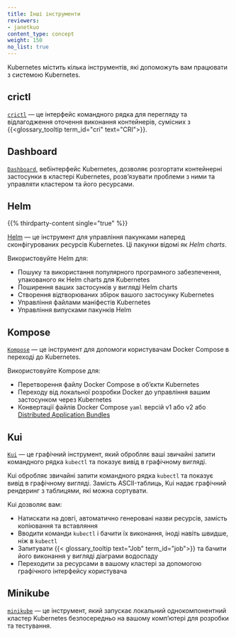 ```yaml
---
title: Інші інструменти
reviewers:
- janetkuo
content_type: concept
weight: 150
no_list: true
---
```


<!-- overview -->

Kubernetes містить кілька інструментів, які допоможуть вам працювати з системою Kubernetes.

<!-- body -->

## crictl

[`crictl`](https://github.com/kubernetes-sigs/cri-tools) — це інтерфейс командного рядка для перегляду та відлагодження оточення виконання контейнерів, сумісних з {{<glossary_tooltip term_id="cri" text="CRI">}}.

## Dashboard

[`Dashboard`](/uk/docs/tasks/access-application-cluster/web-ui-dashboard/), вебінтерфейс Kubernetes, дозволяє розгортати контейнерні застосунки в кластері Kubernetes, розвʼязувати проблеми з ними та управляти кластером та його ресурсами.

## Helm

{{% thirdparty-content single="true" %}}

[Helm](https://helm.sh/) — це інструмент для управління пакунками наперед сконфігурованих ресурсів Kubernetes. Ці пакунки відомі як _Helm charts_.

Використовуйте Helm для:

* Пошуку та використання популярного програмного забезпечення, упакованого як Helm charts для Kubernetes
* Поширення ваших застосунків у вигляді Helm charts
* Створення відтворюваних збірок вашого застосунку Kubernetes
* Управління файлами маніфестів Kubernetes
* Управління випусками пакунків Helm

## Kompose

[`Kompose`](https://github.com/kubernetes/kompose) — це інструмент для допомоги користувачам Docker Compose в переході до Kubernetes.

Використовуйте Kompose для:

* Перетворення файлу Docker Compose в обʼєкти Kubernetes
* Переходу від локальної розробки Docker до управління вашим застосунком через Kubernetes
* Конвертації файлів Docker Compose `yaml` версій v1 або v2 або [Distributed Application Bundles](https://docs.docker.com/compose/bundles/)

## Kui

[`Kui`](https://github.com/kubernetes-sigs/kui) — це графічний інструмент, який обробляє ваші звичайні запити командного рядка `kubectl` та показує вивід в графічному вигляді.

Kui обробляє звичайні запити командного рядка `kubectl` та показує вивід в графічному вигляді. Замість ASCII-таблиць, Kui надає графічний рендеринг з таблицями, які можна сортувати.

Kui дозволяє вам:

* Натискати на довгі, автоматично генеровані назви ресурсів, замість копіювання та вставляння
* Вводити команди `kubectl` і бачити їх виконання, іноді навіть швидше, ніж в `kubectl`
* Запитувати {{< glossary_tooltip text="Job" term_id="job">}} та бачити його виконання у вигляді діаграми водоспаду
* Переходити за ресурсами в вашому кластері за допомогою графічного інтерфейсу користувача

## Minikube

[`minikube`](https://minikube.sigs.k8s.io/docs/) — це інструмент, який запускає локальний однокомпонентний кластер Kubernetes безпосередньо на вашому компʼютері для розробки та тестування.
